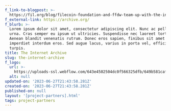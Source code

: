 ```yaml
---
f_link-to-blogpost: >-
  https://fil.org/blog/filecoin-foundation-and-ffdw-team-up-with-the-internet-archive-to-preserve-government-datasets-in-new-democracy-s-library-initiative/
f_external-link: https://archive.org/
f_blurb: >-
  Lorem ipsum dolor sit amet, consectetur adipiscing elit. Nunc ac pellentesque
  urna. Cras semper eu ipsum ut ultricies. Suspendisse nec laoreet tortor.
  Aenean blandit venenatis rutrum. Donec eros sapien, finibus sit amet dolor a,
  imperdiet interdum eros. Sed augue lacus, varius in porta vel, efficitur at
  turpis.
title: The Internet Archive
slug: the-internet-archive
f_logo:
  url: >-
    https://uploads-ssl.webflow.com/643e4502504dc0f566325dfb/649b581caf56f6df617c9ca8_230818725-21fe2ba8-6508-4dd0-988d-7e22f7681dc6.png
  alt: null
updated-on: '2023-06-27T21:43:58.281Z'
created-on: '2023-06-27T21:43:58.281Z'
published-on: null
layout: '[project-partners].html'
tags: project-partners
---
```



